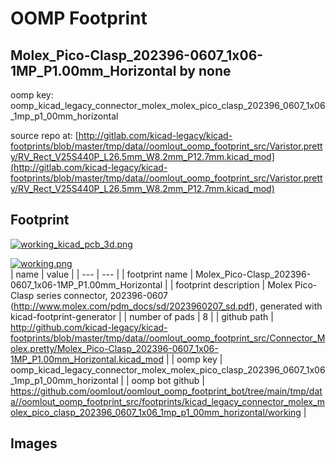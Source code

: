 # OOMP Footprint  
## Molex_Pico-Clasp_202396-0607_1x06-1MP_P1.00mm_Horizontal  by none  
  
oomp key: oomp_kicad_legacy_connector_molex_molex_pico_clasp_202396_0607_1x06_1mp_p1_00mm_horizontal  
  
source repo at: [http://gitlab.com/kicad-legacy/kicad-footprints/blob/master/tmp/data//oomlout_oomp_footprint_src/Varistor.pretty/RV_Rect_V25S440P_L26.5mm_W8.2mm_P12.7mm.kicad_mod](http://gitlab.com/kicad-legacy/kicad-footprints/blob/master/tmp/data//oomlout_oomp_footprint_src/Varistor.pretty/RV_Rect_V25S440P_L26.5mm_W8.2mm_P12.7mm.kicad_mod)  
## Footprint  
  
[![working_kicad_pcb_3d.png](working_kicad_pcb_3d_600.png)](working_kicad_pcb_3d.png)  
  
[![working.png](working_600.png)](working.png)  
| name | value | 
| --- | --- | 
| footprint name | Molex_Pico-Clasp_202396-0607_1x06-1MP_P1.00mm_Horizontal | 
| footprint description | Molex Pico-Clasp series connector, 202396-0607 (http://www.molex.com/pdm_docs/sd/2023960207_sd.pdf), generated with kicad-footprint-generator | 
| number of pads | 8 | 
| github path | http://github.com/kicad-legacy/kicad-footprints/blob/master/tmp/data//oomlout_oomp_footprint_src/Connector_Molex.pretty/Molex_Pico-Clasp_202396-0607_1x06-1MP_P1.00mm_Horizontal.kicad_mod | 
| oomp key | oomp_kicad_legacy_connector_molex_molex_pico_clasp_202396_0607_1x06_1mp_p1_00mm_horizontal | 
| oomp bot github | https://github.com/oomlout/oomlout_oomp_footprint_bot/tree/main/tmp/data//oomlout_oomp_footprint_src/footprints/kicad_legacy_connector_molex_molex_pico_clasp_202396_0607_1x06_1mp_p1_00mm_horizontal/working | 
## Images  

